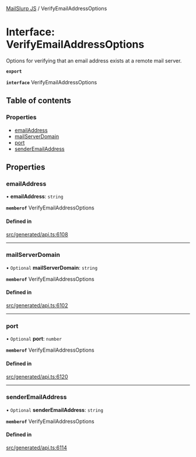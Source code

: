 [MailSlurp JS](../README.md) / VerifyEmailAddressOptions

# Interface: VerifyEmailAddressOptions

Options for verifying that an email address exists at a remote mail server.

**`export`**

**`interface`** VerifyEmailAddressOptions

## Table of contents

### Properties

- [emailAddress](VerifyEmailAddressOptions.md#emailaddress)
- [mailServerDomain](VerifyEmailAddressOptions.md#mailserverdomain)
- [port](VerifyEmailAddressOptions.md#port)
- [senderEmailAddress](VerifyEmailAddressOptions.md#senderemailaddress)

## Properties

### emailAddress

• **emailAddress**: `string`

**`memberof`** VerifyEmailAddressOptions

#### Defined in

[src/generated/api.ts:6108](https://github.com/mailslurp/mailslurp-client/blob/113e801/src/generated/api.ts#L6108)

___

### mailServerDomain

• `Optional` **mailServerDomain**: `string`

**`memberof`** VerifyEmailAddressOptions

#### Defined in

[src/generated/api.ts:6102](https://github.com/mailslurp/mailslurp-client/blob/113e801/src/generated/api.ts#L6102)

___

### port

• `Optional` **port**: `number`

**`memberof`** VerifyEmailAddressOptions

#### Defined in

[src/generated/api.ts:6120](https://github.com/mailslurp/mailslurp-client/blob/113e801/src/generated/api.ts#L6120)

___

### senderEmailAddress

• `Optional` **senderEmailAddress**: `string`

**`memberof`** VerifyEmailAddressOptions

#### Defined in

[src/generated/api.ts:6114](https://github.com/mailslurp/mailslurp-client/blob/113e801/src/generated/api.ts#L6114)
